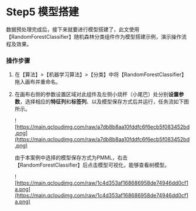 # Step5 模型搭建

数据预处理完成后，接下来就要进行模型搭建了，此文使用【RandomForestClassifier】随机森林分类组件作为模型搭建示例，演示操作流程及效果。

### 操作步骤

1. 在【算法】>【机器学习算法】>【分类】中将【RandomForestClassifier】拖入画布并重命名。

2. 在画布右侧的参数设置区域对此组件及左侧小烧杯（小尾巴）处分别**设置参数**，选择相应的**特征列**和**标签列**、以及模型保存方式后并运行，任务流如下图所示。

   ![https://main.qcloudimg.com/raw/a7db8b8aa10fddfc6f6ecb5f083452bd.png](https://main.qcloudimg.com/raw/a7db8b8aa10fddfc6f6ecb5f083452bd.png)

   由于本案例中选择的模型保存方式为PMML，右击【RandomForestClassifier】后点击模型可视化，能够查看树模型。

   ![https://main.qcloudimg.com/raw/1c4d353af168686958de74946dd0cf1a.png](https://main.qcloudimg.com/raw/1c4d353af168686958de74946dd0cf1a.png)
